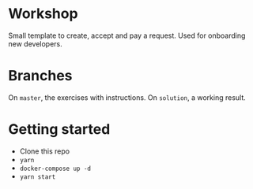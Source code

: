 # Workshop

Small template to create, accept and pay a request.
Used for onboarding new developers.

# Branches

On `master`, the exercises with instructions.
On `solution`, a working result.


# Getting started

- Clone this repo
- `yarn`
- `docker-compose up -d`
- `yarn start`